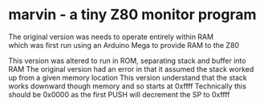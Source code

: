 # marvin - a tiny Z80 monitor program
The original version was needs to operate entirely within RAM   
which was first run using an Arduino Mega to provide RAM to the Z80

This version was altered to run in ROM, separating stack and buffer into RAM
The original version had an error in that it assumed the stack worked up from a given memory location
This version understand that the stack works downward though memory and so starts at 0xffff
Technically this should be 0x0000 as the first PUSH will decrement the SP to 0xffff 
